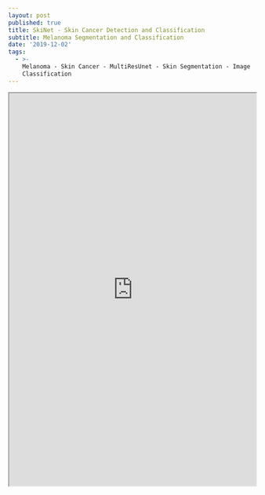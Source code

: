 ```yaml
---
layout: post
published: true
title: SkiNet - Skin Cancer Detection and Classification
subtitle: Melanoma Segmentation and Classification
date: '2019-12-02'
tags:
  - >-
    Melanoma - Skin Cancer - MultiResUnet - Skin Segmentation - Image
    Classification
---
```

<iframe src="https://agastyaseth.wiki/Documents/Skinet.pdf" width="100%" height="800"></iframe>
